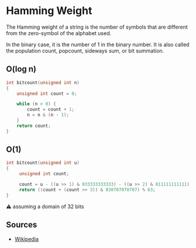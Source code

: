 Hamming Weight
===

The Hamming weight of a string is the number of symbols that are different from the zero-symbol of the alphabet used.

In the binary case, it is the number of 1 in the binary number. It is also called the population count, popcount, sideways sum, or bit summation.

O(log n)
---

```c
int bitcount(unsigned int n)
{
    unsigned int count = 0;

    while (n > 0) {
        count = count + 1;
        n = n & (n - 1);
    }
    return count;
}
```

O(1)
---

```c
int bitcount(unsigned int u)
{
     unsigned int count;

     count = u - ((u >> 1) & 033333333333) - ((u >> 2) & 011111111111);
     return ((count + (count >> 3)) & 030707070707) % 63;
}
```

⚠ assuming a domain of 32 bits

Sources
---

- [Wikipedia](https://en.wikipedia.org/wiki/Hamming_weight)
